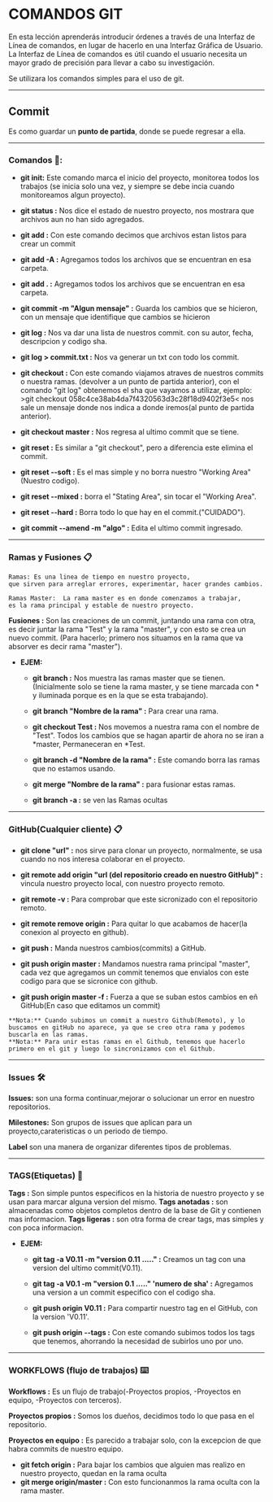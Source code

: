 # COMANDOS GIT

 En esta lección aprenderás introducir órdenes a través de una Interfaz de Línea de comandos, en lugar de hacerlo en una Interfaz Gráfica de Usuario. La Interfaz de Línea de comandos es útil cuando el usuario necesita un mayor grado de precisión para llevar a cabo su investigación.

 Se utilizara los comandos simples para el uso de git.

------

## Commit  

 Es como guardar un **punto de partida**, donde se puede regresar a ella.

------

### Comandos 🔧:

*  **git init:** Este comando marca el inicio del proyecto, monitorea todos los trabajos (se inicia solo una vez, y siempre se debe incia cuando monitoreamos algun proyecto).

* **git status :** Nos dice el estado de nuestro proyecto, nos mostrara que archivos aun no han sido agregados.

* **git add :** Con este comando decimos que archivos estan listos para crear un commit

* **git add -A :** Agregamos todos los archivos que se encuentran en esa carpeta.

* **git add . :** Agregamos todos los archivos que se encuentran en esa carpeta. 

* **git commit -m "Algun mensaje" :** Guarda los cambios que se hicieron, con un mensaje que identifique que cambios se hicieron

* **git log :** Nos va dar una lista de nuestros commit. con su autor, fecha, descripcion y codigo sha.

* **git log > commit.txt :** Nos va generar un txt con todo los commit.

* **git checkout :** Con este comando  viajamos atraves de nuestros commits o nuestra ramas. (devolver a un punto de partida anterior),
             con el comando "git log" obtenemos el sha que vayamos a utilizar, ejemplo: 
               >git checkout 058c4ce38ab4da7f4320563d3c28f18d9402f3e5< nos sale un mensaje donde nos indica a donde iremos(al punto de partida anterior).

* **git checkout master :** Nos regresa al ultimo commit que se tiene.

* **git reset :** Es similar a "git checkout", pero a diferencia este elimina el commit.

* **git reset --soft :** Es el mas simple y no borra nuestro "Working Area"(Nuestro codigo).
* **git reset --mixed :** borra el "Stating Area", sin tocar el "Working Area".
* **git reset --hard :** Borra todo lo que hay en el commit.("CUIDADO").

* **git commit --amend -m "algo" :** Edita el ultimo commit ingresado.

------

### Ramas y Fusiones 📋

```
Ramas: Es una linea de tiempo en nuestro proyecto, 
que sirven para arreglar errores, experimentar, hacer grandes cambios.

Ramas Master:  La rama master es en donde comenzamos a trabajar, 
es la rama principal y estable de nuestro proyecto.
```
**Fusiones :** Son las creaciones de un commit, juntando una rama con otra, es decir juntar la rama "Test" y la rama "master", y con esto se crea
          un nuevo commit. (Para hacerlo; primero nos situamos en la rama que va absorver es decir rama "master").

* **EJEM:**

    * **git branch :** Nos muestra las ramas master que se tienen.(Inicialmente solo se tiene la rama master, y se tiene marcada con * y iluminada porque
               es en la que se esta trabajando).

    * **git branch "Nombre de la rama" :** Para crear una rama.
    * **git checkout Test :** Nos movemos a nuestra rama con el nombre de "Test". Todos los cambios que se hagan apartir de ahora no se iran a *master, 
              Permaneceran en *Test.

    * **git branch -d "Nombre de la rama" :** Este comando borra las ramas que no estamos usando.
          
    * **git merge "Nombre de la rama" :** para fusionar estas ramas.

    * **git branch -a :** se ven las Ramas ocultas 

------

### GitHub(Cualquier cliente) 📋

* **git clone "url" :** nos sirve para clonar un proyecto, normalmente, se usa cuando no nos interesa colaborar en el proyecto.
* **git remote add origin "url (del repositorio creado en nuestro GitHub)" :** vincula nuestro proyecto local, con nuestro proyecto remoto.
* **git remote -v :** Para comprobar que este sicronizado con el repositorio remoto.
* **git remote remove origin :** Para quitar lo que acabamos de hacer(la conexion al proyecto en github).

* **git push :** Manda nuestros cambios(commits) a GitHub.
* **git push origin master :** Mandamos nuestra rama principal "master", cada vez que agregamos un commit tenemos que envialos con este codigo para que se sicronice con github.
* **git push origin master -f :** Fuerza a que se suban estos cambios en eñ GitHub(En caso que editamos un commit) 

```
**Nota:** Cuando subimos un commit a nuestro Github(Remoto), y lo buscamos en gitHub no aparece, ya que se creo otra rama y podemos buscarla en las ramas.
**Nota:** Para unir estas ramas en el Github, tenemos que hacerlo primero en el git y luego lo sincronizamos con el Github.
```
------

### Issues 🛠️

**Issues:** son una forma continuar,mejorar o solucionar un error en nuestro repositorios.

**Milestones:** Son grupos de issues que aplican para un proyecto,carateristicas o un periodo de tiempo.

**Label** son una manera de organizar diferentes tipos de problemas.    

------

### TAGS(Etiquetas) 📌

**Tags :** Son simple puntos especificos en la historia de nuestro proyecto y se usan para marcar alguna version del mismo.
**Tags anotadas :** son almacenadas como objetos completos dentro de la base de Git y contienen mas informacion.
**Tags ligeras :** son otra forma de crear tags, mas simples y con poca informacion.

* **EJEM:**

   * **git tag -a V0.11 -m "version 0.11 ....." :** Creamos un tag con una version del ultimo commit(V0.11).

   * **git tag -a V0.1 -m "version 0.1 ....." 'numero de sha' :** Agregamos una version a un commit especifico con el codigo sha.

   * **git push origin V0.11 :** Para compartir nuestro tag en el GitHub, con la version 'V0.11'.

   * **git push origin --tags :** Con este comando subimos todos los tags que tenemos, ahorrando la necesidad de subirlos uno por uno.

------

### WORKFLOWS (flujo de trabajos) ⌨️

**Workflows :** Es un flujo de trabajo(-Proyectos propios, -Proyectos en equipo, -Proyectos con terceros).

**Proyectos propios :** Somos los dueños, decidimos todo lo que pasa en el repositorio.

**Proyectos en equipo :** Es parecido a trabajar solo, con la excepcion de que habra commits de nuestro equipo.

* **git fetch origin :** Para bajar los cambios que alguien mas realizo en nuestro proyecto, quedan en la rama oculta
* **git merge origin/master :** Con esto funcionanmos la rama oculta con la rama master.


